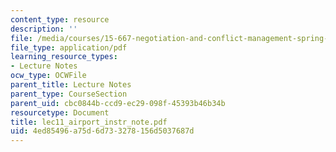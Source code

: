 ```yaml
---
content_type: resource
description: ''
file: /media/courses/15-667-negotiation-and-conflict-management-spring-2001/4ed85496a75d6d733278156d5037687d_lec11_airport_instr_note.pdf
file_type: application/pdf
learning_resource_types:
- Lecture Notes
ocw_type: OCWFile
parent_title: Lecture Notes
parent_type: CourseSection
parent_uid: cbc0844b-ccd9-ec29-098f-45393b46b34b
resourcetype: Document
title: lec11_airport_instr_note.pdf
uid: 4ed85496-a75d-6d73-3278-156d5037687d
---
```

